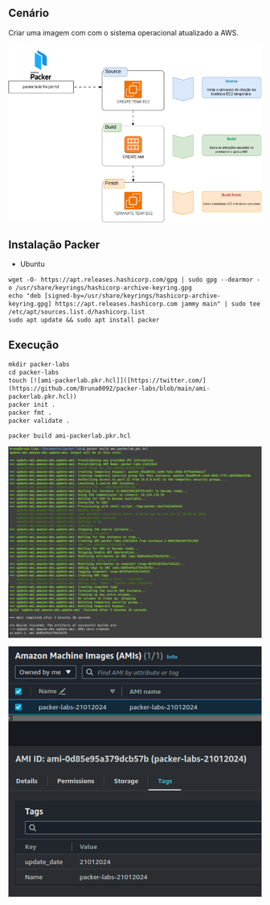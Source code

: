 ## Cenário
Criar uma imagem com com o sistema operacional atualizado a AWS.

![packer-lab1](https://github.com/Bruna0092/packer-labs/blob/main/packer-lab1.png)

## Instalação Packer

* Ubuntu
```
wget -O- https://apt.releases.hashicorp.com/gpg | sudo gpg --dearmor -o /usr/share/keyrings/hashicorp-archive-keyring.gpg
echo "deb [signed-by=/usr/share/keyrings/hashicorp-archive-keyring.gpg] https://apt.releases.hashicorp.com jammy main" | sudo tee /etc/apt/sources.list.d/hashicorp.list
sudo apt update && sudo apt install packer
```
## Execução

```
mkdir packer-labs
cd packer-labs
touch [![ami-packerlab.pkr.hcl]]([https://twitter.com/](https://github.com/Bruna0092/packer-labs/blob/main/ami-packerlab.pkr.hcl))
packer init .
packer fmt .
packer validate .
```
```
packer build ami-packerlab.pkr.hcl
```
![packer-lab1](https://github.com/Bruna0092/packer-labs/blob/main/packer-lab2.png)

![packer-lab-aws](https://github.com/Bruna0092/packer-labs/blob/main/packer-lab-aws.png)

